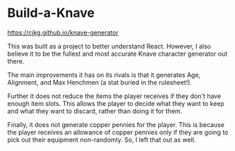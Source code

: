 # Build-a-Knave

https://cjkg.github.io/knave-generator

This was built as a project to better understand React. However, I also believe it to be the fullest and most accurate Knave character generator out there.

The main improvements it has on its rivals is that it generates Age, Alignment, and Max Henchmen (a stat buried in the rulesheet!).

Further it does not reduce the items the player receives if they don't have enough item slots. This allows the player to decide what they want to keep and what they want to discard, rather than doing it for them.

Finally, it does not generate copper pennies for the player. This is because the player receives an allowance of copper pennies only if they are going to pick out their equipment non-randomly. So, I left that out as well.
